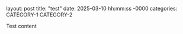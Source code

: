 layout: post
title: "test"
date: 2025-03-10 hh:mm:ss -0000
categories: CATEGORY-1 CATEGORY-2


Test content
